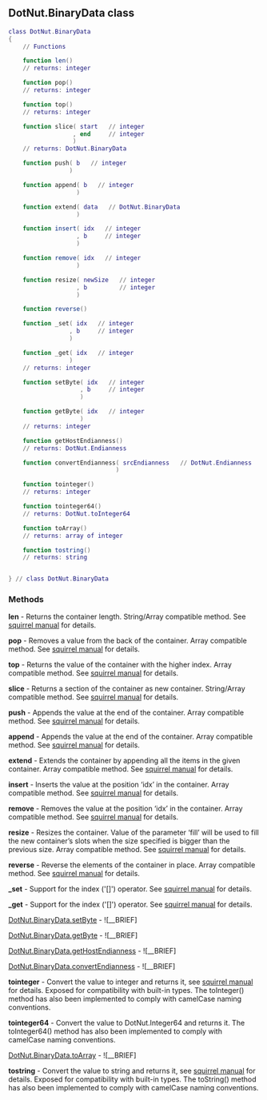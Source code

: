 ## DotNut.BinaryData class


```lua
class DotNut.BinaryData
{
    // Functions

    function len()
    // returns: integer

    function pop()
    // returns: integer

    function top()
    // returns: integer

    function slice( start   // integer
                  , end     // integer
                  )
    // returns: DotNut.BinaryData

    function push( b   // integer
                 )

    function append( b   // integer
                   )

    function extend( data   // DotNut.BinaryData
                   )

    function insert( idx   // integer
                   , b     // integer
                   )

    function remove( idx   // integer
                   )

    function resize( newSize   // integer
                   , b         // integer
                   )

    function reverse()

    function _set( idx   // integer
                 , b     // integer
                 )

    function _get( idx   // integer
                 )
    // returns: integer

    function setByte( idx   // integer
                    , b     // integer
                    )

    function getByte( idx   // integer
                    )
    // returns: integer

    function getHostEndianness()
    // returns: DotNut.Endianness

    function convertEndianness( srcEndianness   // DotNut.Endianness
                              )

    function tointeger()
    // returns: integer

    function tointeger64()
    // returns: DotNut.toInteger64

    function toArray()
    // returns: array of integer

    function tostring()
    // returns: string


} // class DotNut.BinaryData
```



### Methods


**len** - Returns the container length. String/Array compatible method. See [squirrel manual](http://squirrel-lang.org/squirreldoc/reference/language/builtin_functions.html#array.len) for details.


**pop** - Removes a value from the back of the container. Array compatible method. See [squirrel manual](http://squirrel-lang.org/squirreldoc/reference/language/builtin_functions.html#array.pop) for details.


**top** - Returns the value of the container with the higher index. Array compatible method. See [squirrel manual](http://squirrel-lang.org/squirreldoc/reference/language/builtin_functions.html#array.top) for details.


**slice** - Returns a section of the container as new container. String/Array compatible method. See [squirrel manual](http://squirrel-lang.org/squirreldoc/reference/language/builtin_functions.html#array.slice) for details.


**push** - Appends the value at the end of the container. Array compatible method. See [squirrel manual](http://squirrel-lang.org/squirreldoc/reference/language/builtin_functions.html#array.push) for details.


**append** - Appends the value at the end of the container. Array compatible method. See [squirrel manual](http://squirrel-lang.org/squirreldoc/reference/language/builtin_functions.html#array.append) for details.


**extend** - Extends the container by appending all the items in the given container. Array compatible method. See [squirrel manual](http://squirrel-lang.org/squirreldoc/reference/language/builtin_functions.html#array.extend) for details.


**insert** - Inserts the value at the position ‘idx’ in the container. Array compatible method. See [squirrel manual](http://squirrel-lang.org/squirreldoc/reference/language/builtin_functions.html#array.insert) for details.


**remove** - Removes the value at the position ‘idx’ in the container. Array compatible method. See [squirrel manual](http://squirrel-lang.org/squirreldoc/reference/language/builtin_functions.html#array.remove) for details.


**resize** - Resizes the container. Value of the parameter ‘fill’ will be used to fill the new container’s slots when the size specified is bigger than the previous size. Array compatible method. See [squirrel manual](http://squirrel-lang.org/squirreldoc/reference/language/builtin_functions.html#array.resize) for details.


**reverse** - Reverse the elements of the container in place. Array compatible method. See [squirrel manual](http://squirrel-lang.org/squirreldoc/reference/language/builtin_functions.html#array.reverse) for details.


**_set** - Support for the index ('[]') operator. See [squirrel manual](http://squirrel-lang.org/squirreldoc/reference/language/metamethods.html#set) for details.


**_get** - Support for the index ('[]') operator. See [squirrel manual](http://squirrel-lang.org/squirreldoc/reference/language/metamethods.html#get) for details.


[DotNut.BinaryData.setByte](../DotNut/BinaryData/setByte.md) - ![__BRIEF]


[DotNut.BinaryData.getByte](../DotNut/BinaryData/getByte.md) - ![__BRIEF]


[DotNut.BinaryData.getHostEndianness](../DotNut/BinaryData/getHostEndianness.md) - ![__BRIEF]


[DotNut.BinaryData.convertEndianness](../DotNut/BinaryData/convertEndianness.md) - ![__BRIEF]


**tointeger** - Convert the value to integer and returns it, see [squirrel manual](http://squirrel-lang.org/squirreldoc/reference/language/builtin_functions.html#integer) for details. Exposed for compatibility with built-in types. The toInteger() method has also been implemented to comply with camelCase naming conventions.


**tointeger64** - Convert the value to DotNut.Integer64 and returns it. The toInteger64() method has also been implemented to comply with camelCase naming conventions.


[DotNut.BinaryData.toArray](../DotNut/BinaryData/toArray.md) - ![__BRIEF]


**tostring** - Convert the value to string and returns it, see [squirrel manual](http://squirrel-lang.org/squirreldoc/reference/language/builtin_functions.html#string) for details. Exposed for compatibility with built-in types. The toString() method has also been implemented to comply with camelCase naming conventions.


